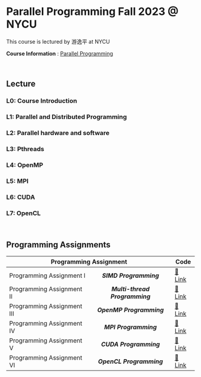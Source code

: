 # Parallel Programming Fall 2023 @ NYCU

This course is lectured by 游逸平 at NYCU

**Course Information** : [Parallel Programming](https://timetable.nycu.edu.tw/?r=main/crsoutline&Acy=112&Sem=1&CrsNo=535501&lang=zh-tw)

<BR>

## Lecture

### L0: Course Introduction

### L1: Parallel and Distributed Programming

### L2: Parallel hardware and software

### L3: Pthreads

### L4: OpenMP

### L5: MPI

### L6: CUDA

### L7: OpenCL

<BR>

## Programming Assignments

<!-- |                             |     Programming Assignment     |         Code          |
| :-------------------------: | :----------------------------: | :-------------------: |
|  Programming Assignment I:  |     **_SIMD Programming_**     | :link: [link](./HW1/) |
| Programming Assignment II:  | **_Multi-thread Programming_** | :link: [link](./HW2/) |
| Programming Assignment III: |    **_OpenMP Programming_**    | :link: [link](./HW3/) |
| Programming Assignment IV:  |     **_MPI Programming_**      | :link: [link](./HW4/) |
|  Programming Assignment V:  |     **_CUDA Programming_**     | :link: [link](./HW5/) |
| Programming Assignment VI:  |    **_OpenCL Programming_**    | :link: [link](./HW6/) | -->

<table align="center">
    <thead>
    <tr>
        <th colspan="2"> Programming Assignment</th>
        <th>Code</th>
    </tr>
    </thead>
    <tbody>
    <tr>
        <td> Programming Assignment I</td>
        <td align="center"><b><i>SIMD Programming</td>
        <td><a href='./HW1/'><span>&#128279;</span> Link</td>
    </tr>
    <tr>
        <td>Programming Assignment II</td>
        <td align="center"><b><i>Multi-thread Programming</td>
        <td><a href='./HW2/'><span>&#128279;</span> Link</td>
    </tr>
    <tr>
        <td>Programming Assignment III</td>
        <td align="center"><b><i>OpenMP Programming</td>
        <td><a href='./HW3/'><span>&#128279;</span> Link</td>
    </tr>
    <tr>
        <td>Programming Assignment IV</td>
        <td align="center"><b><i>MPI Programming</td>
        <td><a href='./HW4/'><span>&#128279;</span> Link</td>
    </tr>
    <tr>
        <td>Programming Assignment V</td>
        <td align="center"><b><i>CUDA Programming</td>
        <td><a href='./HW5/'><span>&#128279;</span> Link</td>
    </tr>
    <tr>
        <td>Programming Assignment VI</td>
        <td align="center"><b><i>OpenCL Programming</td>
        <td><a href='./HW6/'><span>&#128279;</span> Link</td>
    </tr>
    </tbody>

</table>
